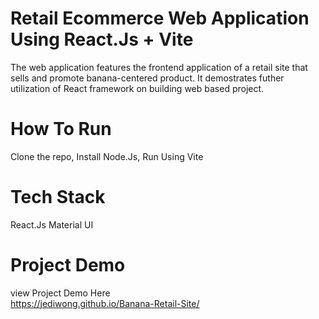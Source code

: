 # Retail Ecommerce Web Application Using React.Js + Vite

The web application features the frontend application of a retail site that sells and promote banana-centered product. It demostrates futher utilization of React framework on building web based project. 

# How To Run 

Clone the repo, Install Node.Js, Run Using Vite

# Tech Stack

React.Js 
Material UI 

# Project Demo 

view Project Demo Here  
https://jediwong.github.io/Banana-Retail-Site/

